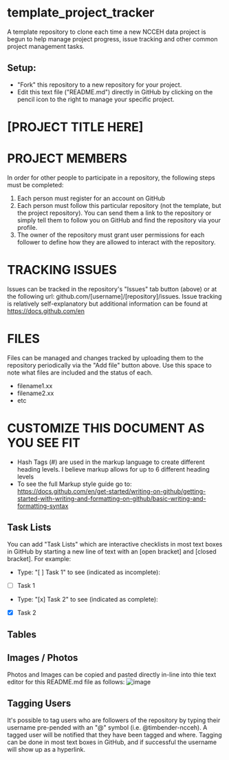# template_project_tracker
A template repository to clone each time a new NCCEH data project is begun to help manage project progress, issue tracking and other common project management tasks. 
## Setup: 
* "Fork" this repository to a new repository for your project. 
* Edit this text file ("README.md") directly in GitHub by clicking on the pencil icon to the right to manage your specific project.  
 
# [PROJECT TITLE HERE]

# PROJECT MEMBERS
In order for other people to participate in a repository, the following steps must be completed: 
1. Each person must register for an account on GitHub
2. Each person must follow this particular repository (not the template, but the project repository).  You can send them a link to the repository or simply tell them to follow you on GitHub and find the repository via your profile.
3. The owner of the repository must grant user permissions for each follower to define how they are allowed to interact with the repository.  

# TRACKING ISSUES
Issues can be tracked in the repository's "Issues" tab button (above) or at the following url: github.com/[username]/[repository]/issues.  Issue tracking is relatively self-explanatory but additional information can be found at https://docs.github.com/en

# FILES
Files can be managed and changes tracked by uploading them to the repository periodically via the "Add file" button above.  Use this space to note what files are included and the status of each. 
* filename1.xx
* filename2.xx
* etc

# CUSTOMIZE THIS DOCUMENT AS YOU SEE FIT
* Hash Tags (#) are used in the markup language to create different heading levels. I believe markup allows for up to 6 different heading levels
* To see the full Markup style guide go to: https://docs.github.com/en/get-started/writing-on-github/getting-started-with-writing-and-formatting-on-github/basic-writing-and-formatting-syntax
## Task Lists
You can add "Task Lists" which are interactive checklists in most text boxes in GitHub by starting a new line of text with an [open bracket] and [closed bracket].  For example: 
* Type: "[ ] Task 1" to see (indicated as incomplete):
* [ ] Task 1

* Type: "[x] Task 2" to see (indicated as complete): 
* [x] Task 2  
  
## Tables
## Images / Photos
Photos and Images can be copied and pasted directly in-line into thie text editor for this README.md file as follows: ![image](https://github.com/timbender-ncceh/template_project_tracker/assets/105810134/16c6e1ed-2708-416c-a7d7-3e8ffdec9af6)
## Tagging Users
It's possible to tag users who are followers of the repository by typing their username pre-pended with an "@" symbol (i.e. @timbender-ncceh).  A tagged user will be notified that they have been tagged and where.  Tagging can be done in most text boxes in GitHub, and if successful the username will show up as a hyperlink. 





